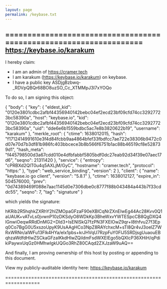 ```yaml
---
layout: page
permalink: /keybase.txt
---
```


==================================================================
https://keybase.io/karakum
--------------------------------------------------------------------

I hereby claim:

  * I am an admin of https://cramer.tech
  * I am karakum (https://keybase.io/karakum) on keybase.
  * I have a public key ASDjgBzbwq-_RDVpQBQr68BO8uzSO_Cc_XTMMpJ3I7xYOQo

To do so, I am signing this object:

{
  "body": {
    "key": {
      "eldest_kid": "0120e3801cdbc2afbf44356940142bebc04ef2ecd23bf09cfd74cc32927723bc58390a",
      "host": "keybase.io",
      "kid": "0120e3801cdbc2afbf44356940142bebc04ef2ecd23bf09cfd74cc32927723bc58390a",
      "uid": "dde6e6b1559bdbc5ac7e8b3820622b19",
      "username": "karakum"
    },
    "merkle_root": {
      "ctime": 1638012015,
      "hash": "f1712414991610e3f4d84fcbb9aa4864bfef33fbdfcc7ae722e38306b9472c0d07e70d7b3df81b986fc403bbcece3b8b566f6751b1ac88b46519cf8e528739d1",
      "hash_meta": "f445798500d3a67cdd010e4dfbfabbf5805bdf0dc27eab92d34f39e07aec17d6",
      "seqno": 21311420
    },
    "service": {
      "entropy": "cPRBXd2QIT0u4q5AXLjM/GyC",
      "hostname": "cramer.tech",
      "protocol": "https:"
    },
    "type": "web_service_binding",
    "version": 2
  },
  "client": {
    "name": "keybase.io go client",
    "version": "5.8.1"
  },
  "ctime": 1638012127,
  "expire_in": 504576000,
  "prev": "0d74389469f088e7aac1145d0e7306dbe0c8777f88b043484a443b7f33cddc55",
  "seqno": 7,
  "tag": "signature"
}

which yields the signature:

hKRib2R5hqhkZXRhY2hlZMOpaGFzaF90eXBlCqNrZXnEIwEg44Ac28Kvv0Q1aUAUK+vATvLs0jvwnP10zDKSdyO8WDkKp3BheWxvYWTESpcCB8QgDXQ4lGnwiOeqwRRdDnMG2+DId3+IsENISkQ7fzPN3FXEIOwZ9qr+l8thfvu27f3Epq0Co7BgG0U5xszoUpyK9UsAAgHCo3NpZ8RAYchxcM+sTl8Qr4vJ3oelZ7WRxWRNn/alWFu13Flk4HYa/elx1pbs+krJHVqU7RzpFuY0FlJ5SRDjsgUuaouEBqhzaWdfdHlwZSCkaGFzaIKkdHlwZQildmFsdWXEIEgo5bQXIcP36XHiH/qPdikiPaywxUqGz0HMhwlgkUQGo3RhZ80CAqd2ZXJzaW9uAQ==

And finally, I am proving ownership of this host by posting or
appending to this document.

View my publicly-auditable identity here: https://keybase.io/karakum

==================================================================
